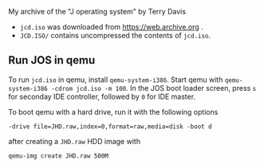 My archive of the "J operating system" by Terry Davis

* ```jcd.iso``` was downloaded from https://web.archive.org .
* ```JCD.ISO/``` contains uncompressed the contents of ```jcd.iso```.

## Run JOS in qemu

To run ```jcd.iso``` in qemu, install ```qemu-system-i386```. Start qemu with ```qemu-system-i386 -cdrom jcd.iso -m 100```. In the JOS boot loader screen, press ```s``` for seconday IDE controller, followed by ```0``` for IDE master.

To boot qemu with a hard drive, run it with the following options

```
-drive file=JHD.raw,index=0,format=raw,media=disk -boot d
```

after creating a ```JHD.raw``` HDD image with

```
qemu-img create JHD.raw 500M
```
